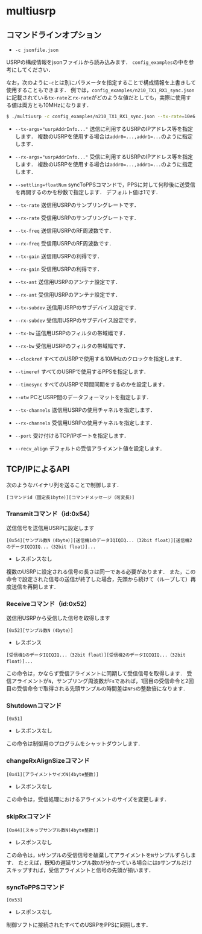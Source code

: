 # multiusrp


## コマンドラインオプション

* `-c jsonfile.json`

USRPの構成情報をjsonファイルから読み込みます．
`config_examples`の中を参考にしてください．

なお，次のように`-c`とは別にパラメータを指定することで構成情報を上書きして使用することもできます．
例では，`config_examples/n210_TX1_RX1_sync.json`に記載されている`tx-rate`と`rx-rate`がどのような値だとしても，実際に使用する値は両方とも10MHzになります．

```sh
$ ./multiusrp -c config_examples/n210_TX1_RX1_sync.json --tx-rate=10e6 --rx-rate=10e6
```

* `--tx-args="usrpAddrInfo..."`
送信に利用するUSRPのIPアドレス等を指定します．
複数のUSRPを使用する場合は`addr0=...,addr1=...`のように指定します．

* `--rx-args="usrpAddrInfo..."`
受信に利用するUSRPのIPアドレス等を指定します．
複数のUSRPを使用する場合は`addr0=...,addr1=...`のように指定します．


* `--settling=floatNum`
syncToPPSコマンドで，PPSに対して何秒後に送受信を再開するのかを秒数で指定します．
デフォルト値は1です．

* `--tx-rate`
送信用USRPのサンプリングレートです．

* `--rx-rate`
受信用USRPのサンプリングレートです．

* `--tx-freq`
送信用USRPのRF周波数です．

* `--rx-freq`
受信用USRPのRF周波数です．

* `--tx-gain`
送信用USRPの利得です．

* `--rx-gain`
受信用USRPの利得です．

* `--tx-ant`
送信用USRPのアンテナ設定です．


* `--rx-ant`
受信用USRPのアンテナ設定です．

* `--tx-subdev`
送信用USRPのサブデバイス設定です．

* `--rx-subdev`
受信用USRPのサブデバイス設定です．

* `--tx-bw`
送信用USRPのフィルタの帯域幅です．

* `--rx-bw`
受信用USRPのフィルタの帯域幅です．

* `--clockref`
すべてのUSRPで使用する10MHzのクロックを指定します．

* `--timeref`
すべてのUSRPで使用するPPSを指定します．

* `--timesync`
すべてのUSRPで時間同期をするのかを設定します．

* `--otw`
PCとUSRP間のデータフォーマットを指定します．

* `--tx-channels`
送信用USRPの使用チャネルを指定します．

* `--rx-channels`
受信用USRPの使用チャネルを指定します．

* `--port`
受け付けるTCP/IPポートを指定します．

* `--recv_align`
デフォルトの受信アライメント値を設定します．


## TCP/IPによるAPI

次のようなバイナリ列を送ることで制御します．

```
[コマンドid（固定長1byte）][コマンドメッセージ（可変長）]
```

### Transmitコマンド（id:0x54）

送信信号を送信用USRPに設定します

```
[0x54][サンプル数N（4byte）][送信機1のデータIQIQIQ...（32bit float）][送信機2のデータIQIQIQ...（32bit float）]...
```

* レスポンスなし

複数のUSRPに設定される信号の長さは同一である必要があります．
また，この命令で設定された信号の送信が終了した場合，先頭から続けて（ループして）再度送信を再開します．

### Receiveコマンド（id:0x52）

送信用USRPから受信した信号を取得します

```
[0x52][サンプル数N（4byte）]
```

* レスポンス

```
[受信機1のデータIQIQIQ...（32bit float）][受信機2のデータIQIQIQ...（32bit float）]...
```

この命令は，かならず受信アライメントに同期して受信信号を取得します．
受信アライメントが`N`，サンプリング周波数が`Fs`であれば，1回目の受信命令と2回目の受信命令で取得される先頭サンプルの時間差は`NFs`の整数倍になります．

### Shutdownコマンド

```
[0x51]
```

* レスポンスなし

この命令は制御用のプログラムをシャットダウンします．


### changeRxAlignSizeコマンド

```
[0x41][アライメントサイズN(4byte整数)]
```

* レスポンスなし

この命令は，受信処理におけるアライメントのサイズを変更します．


### skipRxコマンド

```
[0x44][スキップサンプル数N(4byte整数)]
```

* レスポンスなし

この命令は，`N`サンプルの受信信号を破棄してアライメントを`N`サンプルずらします．
たとえば，既知の遅延サンプル数`D`が分かっている場合には`D`サンプルだけスキップすれば，受信アライメントと信号の先頭が揃います．


### syncToPPSコマンド

```
[0x53]
```

* レスポンスなし

制御ソフトに接続されたすべてのUSRPをPPSに同期します．
